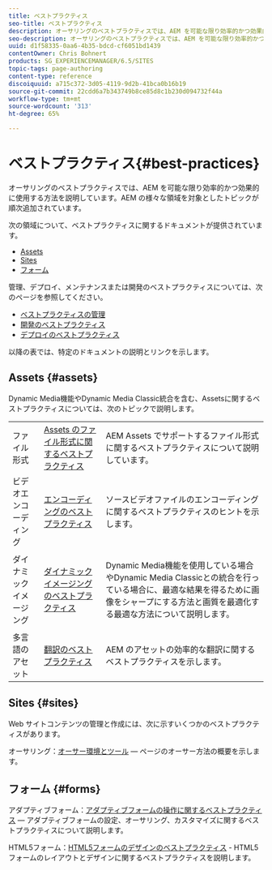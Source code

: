```yaml
---
title: ベストプラクティス
seo-title: ベストプラクティス
description: オーサリングのベストプラクティスでは、AEM を可能な限り効率的かつ効果的に使用する方法を説明しています。AEM の様々な領域を対象としたトピックが順次追加されています。
seo-description: オーサリングのベストプラクティスでは、AEM を可能な限り効率的かつ効果的に使用する方法を説明しています。AEM の様々な領域を対象としたトピックが順次追加されています。
uuid: d1f58335-0aa6-4b35-bdcd-cf6051bd1439
contentOwner: Chris Bohnert
products: SG_EXPERIENCEMANAGER/6.5/SITES
topic-tags: page-authoring
content-type: reference
discoiquuid: a715c372-3d05-4119-9d2b-41bca0b16b19
source-git-commit: 22cdd6a7b343749b8ce85d8c1b230d094732f44a
workflow-type: tm+mt
source-wordcount: '313'
ht-degree: 65%

---
```



# ベストプラクティス{#best-practices}

オーサリングのベストプラクティスでは、AEM を可能な限り効率的かつ効果的に使用する方法を説明しています。AEM の様々な領域を対象としたトピックが順次追加されています。

次の領域について、ベストプラクティスに関するドキュメントが提供されています。

* [Assets](#assets)
* [Sites](#sites)
* [フォーム](#forms)

管理、デプロイ、メンテナンスまたは開発のベストプラクティスについては、次のページを参照してください。

* [ベストプラクティスの管理](/help/sites-administering/administer-best-practices.md)
* [開発のベストプラクティス](/help/sites-developing/best-practices.md)
* [デプロイのベストプラクティス](/help/sites-deploying/best-practices.md)

以降の表では、特定のドキュメントの説明とリンクを示します。

## Assets {#assets}

Dynamic Media機能やDynamic Media Classic統合を含む、Assetsに関するベストプラクティスについては、次のトピックで説明します。

<table>
 <tbody>
  <tr>
   <td>ファイル形式</td>
   <td><a href="/help/assets/assets-file-format-best-practices.md">Assets のファイル形式に関するベストプラクティス</a></td>
   <td>AEM Assets でサポートするファイル形式に関するベストプラクティスについて説明しています。</td>
  </tr>
  <tr>
   <td>ビデオエンコーディング</td>
   <td><a href="/help/assets/video.md#best-practices-for-encoding-videos">エンコーディングのベストプラクティス</a></td>
   <td>ソースビデオファイルのエンコーディングに関するベストプラクティスのヒントを示します。</td>
  </tr>
  <tr>
   <td>ダイナミックイメージング</td>
   <td><a href="/help/assets/best-practices-for-optimizing-the-quality-of-your-images.md">ダイナミックイメージングのベストプラクティス</a></td>
   <td><p>Dynamic Media機能を使用している場合やDynamic Media Classicとの統合を行っている場合に、最適な結果を得るために画像をシャープにする方法と画質を最適化する最適な方法について説明します。 </p> </td>
  </tr>
  <tr>
   <td>多言語のアセット</td>
   <td><a href="/help/assets/best-practices-for-translating-assets-efficiently.md">翻訳のベストプラクティス</a></td>
   <td>AEM のアセットの効率的な翻訳に関するベストプラクティスを示します。</td>
  </tr>
 </tbody>
</table>

## Sites {#sites}

Web サイトコンテンツの管理と作成には、次に示すいくつかのベストプラクティスがあります。

オーサリング：[オーサー環境とツール](/help/sites-classic-ui-authoring/classic-page-author-env-tools.md) — ページのオーサー方法の概要を示します。

## フォーム {#forms}

アダプティブフォーム：[アダプティブフォームの操作に関するベストプラクティス](/help/forms/using/adaptive-forms-best-practices.md) — アダプティブフォームの設定、オーサリング、カスタマイズに関するベストプラクティスについて説明します。

HTML5フォーム：[HTML5フォームのデザインのベストプラクティス](/help/forms/using/best-practices-for-html5-forms.md) - HTML5フォームのレイアウトとデザインに関するベストプラクティスを説明します。
